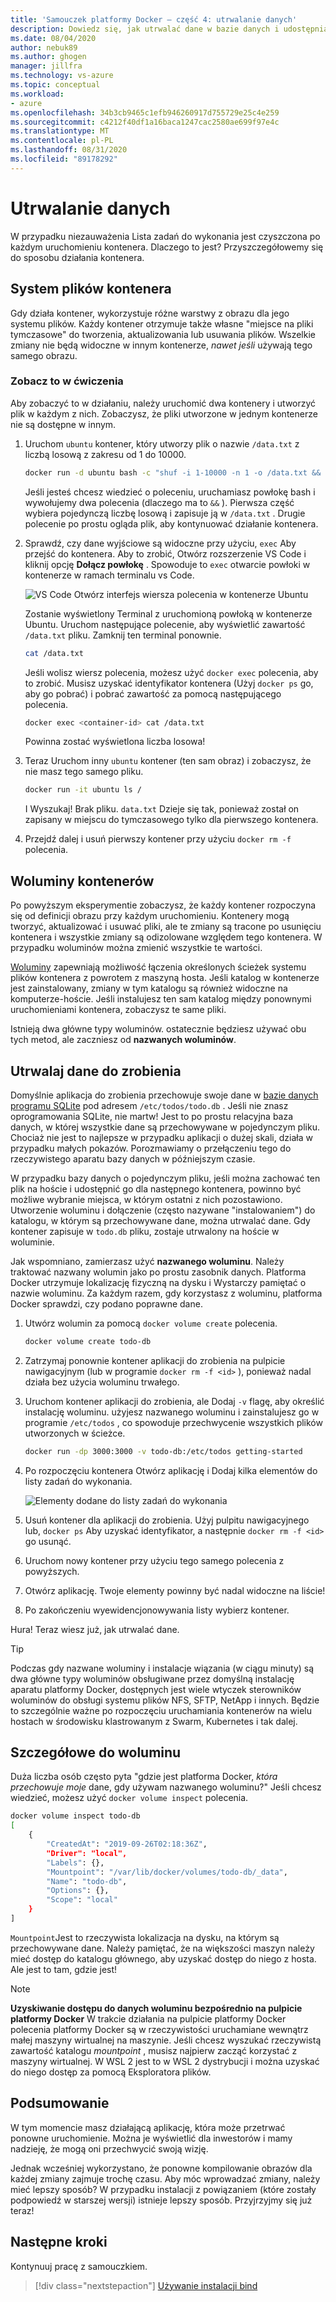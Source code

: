 ```yaml
---
title: 'Samouczek platformy Docker — część 4: utrwalanie danych'
description: Dowiedz się, jak utrwalać dane w bazie danych i udostępniać katalogi w kontenerze, instalując wolumin.
ms.date: 08/04/2020
author: nebuk89
ms.author: ghogen
manager: jillfra
ms.technology: vs-azure
ms.topic: conceptual
ms.workload:
- azure
ms.openlocfilehash: 34b3cb9465c1efb946260917d755729e25c4e259
ms.sourcegitcommit: c4212f40df1a16baca1247cac2580ae699f97e4c
ms.translationtype: MT
ms.contentlocale: pl-PL
ms.lasthandoff: 08/31/2020
ms.locfileid: "89178292"
---
```

# <a name="persist-your-data"></a>Utrwalanie danych

W przypadku niezauważenia Lista zadań do wykonania jest czyszczona po każdym uruchomieniu kontenera. Dlaczego to jest? Przyszczegółowemy się do sposobu działania kontenera.

## <a name="the-containers-filesystem"></a>System plików kontenera

Gdy działa kontener, wykorzystuje różne warstwy z obrazu dla jego systemu plików. Każdy kontener otrzymuje także własne "miejsce na pliki tymczasowe" do tworzenia, aktualizowania lub usuwania plików. Wszelkie zmiany nie będą widoczne w innym kontenerze, *nawet jeśli* używają tego samego obrazu.

### <a name="see-this-in-practice"></a>Zobacz to w ćwiczenia

Aby zobaczyć to w działaniu, należy uruchomić dwa kontenery i utworzyć plik w każdym z nich. Zobaczysz, że pliki utworzone w jednym kontenerze nie są dostępne w innym.

1. Uruchom `ubuntu` kontener, który utworzy plik o nazwie `/data.txt` z liczbą losową z zakresu od 1 do 10000.

    ```bash
    docker run -d ubuntu bash -c "shuf -i 1-10000 -n 1 -o /data.txt && tail -f /dev/null"
    ```

    Jeśli jesteś chcesz wiedzieć o poleceniu, uruchamiasz powłokę bash i wywołujemy dwa polecenia (dlaczego ma to `&&` ). Pierwsza część wybiera pojedynczą liczbę losową i zapisuje ją w `/data.txt` . Drugie polecenie po prostu ogląda plik, aby kontynuować działanie kontenera.

1. Sprawdź, czy dane wyjściowe są widoczne przy użyciu, `exec` Aby przejść do kontenera. Aby to zrobić, Otwórz rozszerzenie VS Code i kliknij opcję **Dołącz powłokę** . Spowoduje to `exec` otwarcie powłoki w kontenerze w ramach terminalu vs Code.

    ![VS Code Otwórz interfejs wiersza polecenia w kontenerze Ubuntu](media/attach_shell.png)

    Zostanie wyświetlony Terminal z uruchomioną powłoką w kontenerze Ubuntu. Uruchom następujące polecenie, aby wyświetlić zawartość `/data.txt` pliku. Zamknij ten terminal ponownie.

    ```bash
    cat /data.txt
    ```

    Jeśli wolisz wiersz polecenia, możesz użyć `docker exec` polecenia, aby to zrobić. Musisz uzyskać identyfikator kontenera (Użyj `docker ps` go, aby go pobrać) i pobrać zawartość za pomocą następującego polecenia.

    ```bash
    docker exec <container-id> cat /data.txt
    ```

    Powinna zostać wyświetlona liczba losowa!

1. Teraz Uruchom inny `ubuntu` kontener (ten sam obraz) i zobaczysz, że nie masz tego samego pliku.

    ```bash
    docker run -it ubuntu ls /
    ```

    I Wyszukaj! Brak pliku. `data.txt` Dzieje się tak, ponieważ został on zapisany w miejscu do tymczasowego tylko dla pierwszego kontenera.

1. Przejdź dalej i usuń pierwszy kontener przy użyciu `docker rm -f` polecenia.

## <a name="container-volumes"></a>Woluminy kontenerów

Po powyższym eksperymentie zobaczysz, że każdy kontener rozpoczyna się od definicji obrazu przy każdym uruchomieniu. Kontenery mogą tworzyć, aktualizować i usuwać pliki, ale te zmiany są tracone po usunięciu kontenera i wszystkie zmiany są odizolowane względem tego kontenera. W przypadku woluminów można zmienić wszystkie te wartości.

[Woluminy](https://docs.docker.com/storage/volumes/) zapewniają możliwość łączenia określonych ścieżek systemu plików kontenera z powrotem z maszyną hosta. Jeśli katalog w kontenerze jest zainstalowany, zmiany w tym katalogu są również widoczne na komputerze-hoście. Jeśli instalujesz ten sam katalog między ponownymi uruchomieniami kontenera, zobaczysz te same pliki.

Istnieją dwa główne typy woluminów. ostatecznie będziesz używać obu tych metod, ale zaczniesz od **nazwanych woluminów**.

## <a name="persist-your-todo-data"></a>Utrwalaj dane do zrobienia

Domyślnie aplikacja do zrobienia przechowuje swoje dane w [bazie danych programu SQLite](https://www.sqlite.org/index.html) pod adresem `/etc/todos/todo.db` . Jeśli nie znasz oprogramowania SQLite, nie martw! Jest to po prostu relacyjna baza danych, w której wszystkie dane są przechowywane w pojedynczym pliku. Chociaż nie jest to najlepsze w przypadku aplikacji o dużej skali, działa w przypadku małych pokazów. Porozmawiamy o przełączeniu tego do rzeczywistego aparatu bazy danych w późniejszym czasie.

W przypadku bazy danych o pojedynczym pliku, jeśli można zachować ten plik na hoście i udostępnić go dla następnego kontenera, powinno być możliwe wybranie miejsca, w którym ostatni z nich pozostawiono. Utworzenie woluminu i dołączenie (często nazywane "instalowaniem") do katalogu, w którym są przechowywane dane, można utrwalać dane. Gdy kontener zapisuje w `todo.db` pliku, zostaje utrwalony na hoście w woluminie.

Jak wspomniano, zamierzasz użyć **nazwanego woluminu**. Należy traktować nazwany wolumin jako po prostu zasobnik danych. Platforma Docker utrzymuje lokalizację fizyczną na dysku i Wystarczy pamiętać o nazwie woluminu. Za każdym razem, gdy korzystasz z woluminu, platforma Docker sprawdzi, czy podano poprawne dane.

1. Utwórz wolumin za pomocą `docker volume create` polecenia.

    ```bash
    docker volume create todo-db
    ```

1. Zatrzymaj ponownie kontener aplikacji do zrobienia na pulpicie nawigacyjnym (lub w programie `docker rm -f <id>` ), ponieważ nadal działa bez użycia woluminu trwałego.

1. Uruchom kontener aplikacji do zrobienia, ale Dodaj `-v` flagę, aby określić instalację woluminu. użyjesz nazwanego woluminu i zainstalujesz go w programie `/etc/todos` , co spowoduje przechwycenie wszystkich plików utworzonych w ścieżce.

    ```bash
    docker run -dp 3000:3000 -v todo-db:/etc/todos getting-started
    ```

1. Po rozpoczęciu kontenera Otwórz aplikację i Dodaj kilka elementów do listy zadań do wykonania.

    ![Elementy dodane do listy zadań do wykonania](media/items-added.png)

1. Usuń kontener dla aplikacji do zrobienia. Użyj pulpitu nawigacyjnego lub, `docker ps` Aby uzyskać identyfikator, a następnie `docker rm -f <id>` go usunąć.

1. Uruchom nowy kontener przy użyciu tego samego polecenia z powyższych.

1. Otwórz aplikację. Twoje elementy powinny być nadal widoczne na liście!

1. Po zakończeniu wyewidencjonowywania listy wybierz kontener.

Hura! Teraz wiesz już, jak utrwalać dane.

> [!TIP]
> Podczas gdy nazwane woluminy i instalacje wiązania (w ciągu minuty) są dwa główne typy woluminów obsługiwane przez domyślną instalację aparatu platformy Docker, dostępnych jest wiele wtyczek sterowników woluminów do obsługi systemu plików NFS, SFTP, NetApp i innych. Będzie to szczególnie ważne po rozpoczęciu uruchamiania kontenerów na wielu hostach w środowisku klastrowanym z Swarm, Kubernetes i tak dalej.

## <a name="dive-into-your-volume"></a>Szczegółowe do woluminu

Duża liczba osób często pyta "gdzie jest platforma Docker, *która przechowuje moje* dane, gdy używam nazwanego woluminu?" Jeśli chcesz wiedzieć, możesz użyć `docker volume inspect` polecenia.

```bash
docker volume inspect todo-db
[
    {
        "CreatedAt": "2019-09-26T02:18:36Z",
        "Driver": "local",
        "Labels": {},
        "Mountpoint": "/var/lib/docker/volumes/todo-db/_data",
        "Name": "todo-db",
        "Options": {},
        "Scope": "local"
    }
]
```

`Mountpoint`Jest to rzeczywista lokalizacja na dysku, na którym są przechowywane dane. Należy pamiętać, że na większości maszyn należy mieć dostęp do katalogu głównego, aby uzyskać dostęp do niego z hosta. Ale jest to tam, gdzie jest!

> [!NOTE]
> **Uzyskiwanie dostępu do danych woluminu bezpośrednio na pulpicie platformy Docker** W trakcie działania na pulpicie platformy Docker polecenia platformy Docker są w rzeczywistości uruchamiane wewnątrz małej maszyny wirtualnej na maszynie. Jeśli chcesz wyszukać rzeczywistą zawartość katalogu *mountpoint* , musisz najpierw zacząć korzystać z maszyny wirtualnej. W WSL 2 jest to w WSL 2 dystrybucji i można uzyskać do niego dostęp za pomocą Eksploratora plików.

## <a name="recap"></a>Podsumowanie

W tym momencie masz działającą aplikację, która może przetrwać ponowne uruchomienie. Można je wyświetlić dla inwestorów i mamy nadzieję, że mogą oni przechwycić swoją wizję.

Jednak wcześniej wykorzystano, że ponowne kompilowanie obrazów dla każdej zmiany zajmuje trochę czasu. Aby móc wprowadzać zmiany, należy mieć lepszy sposób? W przypadku instalacji z powiązaniem (które zostały podpowiedź w starszej wersji) istnieje lepszy sposób. Przyjrzyjmy się już teraz!

## <a name="next-steps"></a>Następne kroki

Kontynuuj pracę z samouczkiem.

> [!div class="nextstepaction"]
> [Używanie instalacji bind](use-bind-mounts.md)
